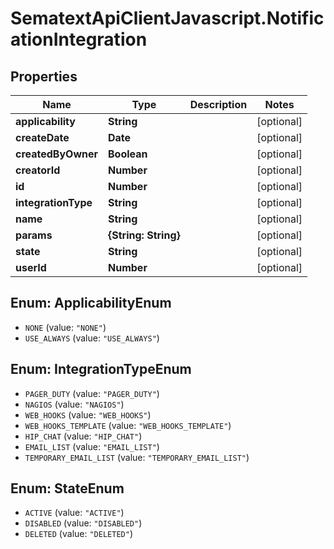 # SematextApiClientJavascript.NotificationIntegration

## Properties

Name | Type | Description | Notes
------------ | ------------- | ------------- | -------------
**applicability** | **String** |  | [optional]
**createDate** | **Date** |  | [optional]
**createdByOwner** | **Boolean** |  | [optional]
**creatorId** | **Number** |  | [optional]
**id** | **Number** |  | [optional]
**integrationType** | **String** |  | [optional]
**name** | **String** |  | [optional]
**params** | **{String: String}** |  | [optional]
**state** | **String** |  | [optional]
**userId** | **Number** |  | [optional]

<a name="ApplicabilityEnum"></a>

## Enum: ApplicabilityEnum

* `NONE` (value: `"NONE"`)
* `USE_ALWAYS` (value: `"USE_ALWAYS"`)

<a name="IntegrationTypeEnum"></a>

## Enum: IntegrationTypeEnum

* `PAGER_DUTY` (value: `"PAGER_DUTY"`)
* `NAGIOS` (value: `"NAGIOS"`)
* `WEB_HOOKS` (value: `"WEB_HOOKS"`)
* `WEB_HOOKS_TEMPLATE` (value: `"WEB_HOOKS_TEMPLATE"`)
* `HIP_CHAT` (value: `"HIP_CHAT"`)
* `EMAIL_LIST` (value: `"EMAIL_LIST"`)
* `TEMPORARY_EMAIL_LIST` (value: `"TEMPORARY_EMAIL_LIST"`)

<a name="StateEnum"></a>

## Enum: StateEnum

* `ACTIVE` (value: `"ACTIVE"`)
* `DISABLED` (value: `"DISABLED"`)
* `DELETED` (value: `"DELETED"`)
